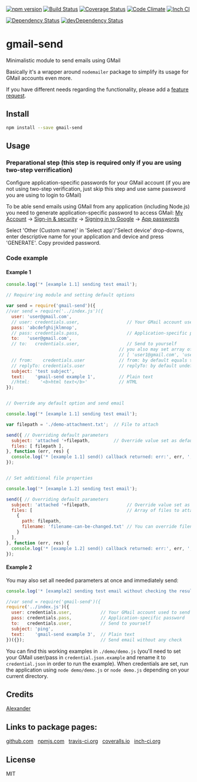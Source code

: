 [![npm version](https://badge.fury.io/js/gmail-send.svg)](http://badge.fury.io/js/gmail-send)
[![Build Status](https://travis-ci.org/alykoshin/gmail-send.svg)](https://travis-ci.org/alykoshin/gmail-send)
[![Coverage Status](https://coveralls.io/repos/alykoshin/gmail-send/badge.svg?branch=master&service=github)](https://coveralls.io/github/alykoshin/gmail-send?branch=master)
[![Code Climate](https://codeclimate.com/github/alykoshin/gmail-send/badges/gpa.svg)](https://codeclimate.com/github/alykoshin/gmail-send)
[![Inch CI](https://inch-ci.org/github/alykoshin/gmail-send.svg?branch=master)](https://inch-ci.org/github/alykoshin/gmail-send)

[![Dependency Status](https://david-dm.org/alykoshin/gmail-send/status.svg)](https://david-dm.org/alykoshin/gmail-send#info=dependencies)
[![devDependency Status](https://david-dm.org/alykoshin/gmail-send/dev-status.svg)](https://david-dm.org/alykoshin/gmail-send#info=devDependencies)


# gmail-send

Minimalistic module to send emails using GMail 

Basically it's a wrapper around `nodemailer` package to simplify its usage for GMail accounts even more.

If you have different needs regarding the functionality, please add a [feature request](https://github.com/alykoshin/gmail-send/issues).


## Install

```bash
npm install --save gmail-send
```

## Usage

### Preparational step (this step is required only if you are using two-step verrification) 

Configure application-specific passwords for your GMail account
(if you are not using two-step verification, just skip this step and use same password you are using to login to GMail)

To be able send emails using GMail from any application (including Node.js) you need to generate application-specific password to access GMail:
[My Account](https://myaccount.google.com/) -> [Sign-in & security](https://myaccount.google.com/security) -> [Signing in to Google](https://myaccount.google.com/security#signin) -> [App passwords](https://security.google.com/settings/security/apppasswords?utm_source=OGB&pli=1)

Select 'Other (Custom name)' in 'Select app'/'Select device' drop-downs, enter descriptive name for your application and device and press 'GENERATE'.
Copy provided password.


### Code example

#### Example 1

```js
console.log('* [example 1.1] sending test email');

// Require'ing module and setting default options

var send = require('gmail-send')({
//var send = require('../index.js')({
  user: 'user@gmail.com',
  // user: credentials.user,                  // Your GMail account used to send emails
  pass: 'abcdefghijklmnop',
  // pass: credentials.pass,                  // Application-specific password
  to:   'user@gmail.com',
  // to:   credentials.user,                  // Send to yourself
                                           // you also may set array of recipients:
                                           // [ 'user1@gmail.com', 'user2@gmail.com' ]
  // from:    credentials.user             // from: by default equals to user
  // replyTo: credentials.user             // replyTo: by default undefined
  subject: 'test subject',
  text:    'gmail-send example 1',         // Plain text
  //html:    '<b>html text</b>'            // HTML
});


// Override any default option and send email

console.log('* [example 1.1] sending test email');

var filepath = './demo-attachment.txt';  // File to attach

send({ // Overriding default parameters
  subject: 'attached '+filepath,         // Override value set as default
  files: [ filepath ],
}, function (err, res) {
  console.log('* [example 1.1] send() callback returned: err:', err, '; res:', res);
});


// Set additional file properties

console.log('* [example 1.2] sending test email');

send({ // Overriding default parameters
  subject: 'attached '+filepath,              // Override value set as default
  files: [                                    // Array of files to attach
    {
      path: filepath,
      filename: 'filename-can-be-changed.txt' // You can override filename in the attachment if needed
    }
  ],
}, function (err, res) {
  console.log('* [example 1.2] send() callback returned: err:', err, '; res:', res);
});
```

#### Example 2

You may also set all needed parameters at once and immediately send:

```js
console.log('* [example2] sending test email without checking the result');

//var send = require('gmail-send')({
require('../index.js')({
  user: credentials.user,           // Your GMail account used to send emails
  pass: credentials.pass,           // Application-specific password
  to:   credentials.user,           // Send to yourself
  subject: 'ping',
  text:    'gmail-send example 3',  // Plain text
})({});                             // Send email without any check
```

You can find this working examples in `./demo/demo.js` (you'll need to set your GMail user/pass in  `credential.json.example` and rename it to `credential.json` in order to run the example). When credentials are set, run the application using `node demo/demo.js` or `node demo.js` depending on your current directory.


## Credits
[Alexander](https://github.com/alykoshin/)


## Links to package pages:

[github.com](https://github.com/alykoshin/gmail-send) &nbsp; [npmjs.com](https://www.npmjs.com/package/gmail-send) &nbsp; [travis-ci.org](https://travis-ci.org/alykoshin/gmail-send) &nbsp; [coveralls.io](https://coveralls.io/github/alykoshin/gmail-send) &nbsp; [inch-ci.org](https://inch-ci.org/github/alykoshin/gmail-send)


## License

MIT

